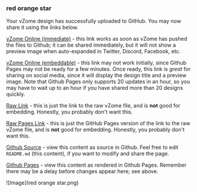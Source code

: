### red orange star

Your vZome design has successfully uploaded to GitHub.  You may now share it using the links below.

[vZome Online (immediate)][1] - this link works as soon as vZome has pushed the files to Github; it can be shared immediately, but it will not show a preview image when auto-expanded in Twitter, Discord, Facebook, etc.

[vZome Online (embeddable)][2] - this link may not work initially, since Github Pages may not be ready for a few minutes.  Once ready, this link is *great* for sharing on social media, since it will display the design title and a preview image.  Note that Github Pages only supports 20 updates in an hour, so you may have to wait up to an hour if you have shared more than 20 designs quickly.

[Raw Link][5] - this is just the link to the raw vZome file, and is **not** good for embedding.  Honestly, you probably don't want this.

[Raw Pages Link][6] - this is just the GitHub Pages version of the link to the raw vZome file, and is **not** good for embedding.  Honestly, you probably don't want this.

[Github Source][3] - view this content as source in Github.  Feel free to edit `README.md` (this content), if you want to modify and share the page.

[Github Pages][4] - view this content as rendered in Github Pages.  Remember there may be a delay before changes appear here; see above.

![Image](red orange star.png)

[1]: https://vzome.com/app/?url=https://raw.githubusercontent.com/vorth/vzome-sharing/main/2021/06/29/17-34-11-red+orange+star/red%20orange%20star.vZome
[2]: https://vzome.com/app/embed.py?url=https://vorth.github.io/vzome-sharing/2021/06/29/17-34-11-red+orange+star/red%20orange%20star.vZome
[3]: https://github.com/vorth/vzome-sharing/tree/main/2021/06/29/17-34-11-red+orange+star/
[4]: https://vorth.github.io/vzome-sharing/2021/06/29/17-34-11-red+orange+star/
[5]: https://raw.githubusercontent.com/vorth/vzome-sharing/main/2021/06/29/17-34-11-red+orange+star/red%20orange%20star.vZome
[6]: https://vorth.github.io/vzome-sharing/2021/06/29/17-34-11-red+orange+star/red%20orange%20star.vZome
